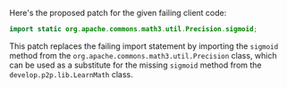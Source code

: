 Here's the proposed patch for the given failing client code:

```java
import static org.apache.commons.math3.util.Precision.sigmoid;
```

This patch replaces the failing import statement by importing the `sigmoid` method from the `org.apache.commons.math3.util.Precision` class, which can be used as a substitute for the missing `sigmoid` method from the `develop.p2p.lib.LearnMath` class.